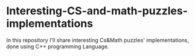 # Interesting-CS-and-math-puzzles-implementations
In this repository I'll share interesting Cs&Math puzzles' implementations, done using C++ programming Language.
